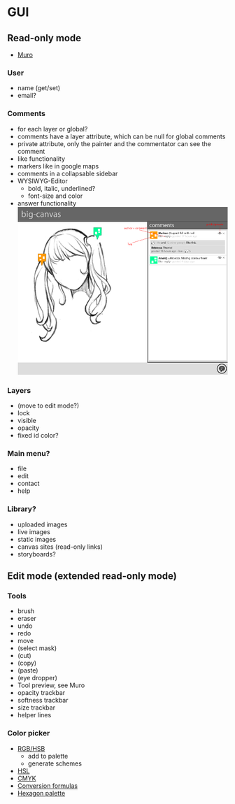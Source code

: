 # GUI

## Read-only mode
* [Muro](http://muro.deviantart.com/)
### User
  * name (get/set)
  * email?
### Comments
  * for each layer or global?
  * comments have a layer attribute, which can be null for global comments
  * private attribute, only the painter and the commentator can see the comment
  * like functionality
  * markers like in google maps
  * comments in a collapsable sidebar
  * WYSIWYG-Editor
    * bold, italic, underlined?
    * font-size and color
  * answer functionality
![Comments](comments.png)

### Layers
 * (move to edit mode?)
 * lock
 * visible
 * opacity
 * fixed id color?
### Main menu?
 * file
 * edit
 * contact
 * help
### Library?
 * uploaded images
 * live images
 * static images
 * canvas sites (read-only links)
 * storyboards?
  
## Edit mode (extended read-only mode)

### Tools
 * brush
 * eraser
 * undo
 * redo
 * move
 * (select mask)
 * (cut)
 * (copy)
 * (paste)
 * (eye dropper)
 * Tool preview, see Muro
 * opacity trackbar
 * softness trackbar
 * size trackbar
 * helper lines
  
### Color picker
* [RGB/HSB](http://www.colorpicker.com/)
  * add to palette
  * generate schemes
* [HSL](http://hslpicker.com/)
* [CMYK](http://colorizer.org/)
* [Conversion formulas](http://www.easyrgb.com/index.php?X=MATH)
* [Hexagon palette](http://www.w3schools.com/tags/ref_colormixer.asp)